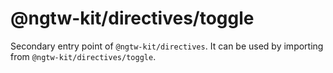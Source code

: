 # @ngtw-kit/directives/toggle

Secondary entry point of `@ngtw-kit/directives`. It can be used by importing from `@ngtw-kit/directives/toggle`.
